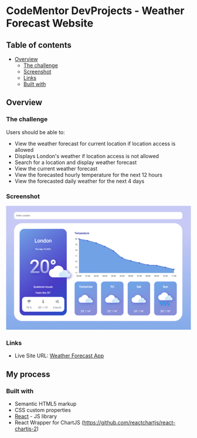 # CodeMentor DevProjects - Weather Forecast Website

## Table of contents

- [Overview](#overview)
  - [The challenge](#the-challenge)
  - [Screenshot](#screenshot)
  - [Links](#links)
  - [Built with](#built-with)

## Overview

### The challenge

Users should be able to:

- View the weather forecast for current location if location access is allowed
- Displays London's weather if location access is not allowed
- Search for a location and display weather forecast
- View the current weather forecast
- View the forecasted hourly temperature for the next 12 hours
- View the forecasted daily weather for the next 4 days

### Screenshot

![A Preview of the Weather Forecast Website](./screenshot.png)

### Links

- Live Site URL: [Weather Forecast App](https://weather-forecast-sl.netlify.app/)

## My process

### Built with

- Semantic HTML5 markup
- CSS custom properties
- [React](https://reactjs.org/) - JS library
- React Wrapper for ChartJS (https://github.com/reactchartjs/react-chartjs-2)

